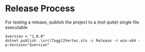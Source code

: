 # Release Process

For testing a release, publish the project to a (not quite) single file executable

```
$version = "1.0.0"
dotnet publish .\src\Toggl2Vertec.sln -c Release -r win-x64 -p:Version="$version"
```
